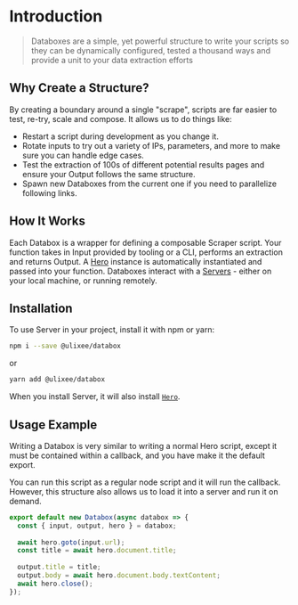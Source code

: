 # Introduction

> Databoxes are a simple, yet powerful structure to write your scripts so they can be dynamically configured, tested a thousand ways and provide a unit to your data extraction efforts

## Why Create a Structure?

By creating a boundary around a single "scrape", scripts are far easier to test, re-try, scale and compose. It allows us to do things like:
- Restart a script during development as you change it.
- Rotate inputs to try out a variety of IPs, parameters, and more to make sure you can handle edge cases.
- Test the extraction of 100s of different potential results pages and ensure your Output follows the same structure.
- Spawn new Databoxes from the current one if you need to parallelize following links.

## How It Works

Each Databox is a wrapper for defining a composable Scraper script. Your function takes in Input provided by tooling or a CLI, performs an extraction and returns Output. A [Hero](/docs/hero) instance is automatically instantiated and passed into your function. Databoxes interact with a [Servers](/docs/server) - either on your local machine, or running remotely.

## Installation

To use Server in your project, install it with npm or yarn:

```bash
npm i --save @ulixee/databox
```

or

```bash
yarn add @ulixee/databox
```

When you install Server, it will also install [`Hero`](/docs/hero).

## Usage Example

Writing a Databox is very similar to writing a normal Hero script, except it must be contained within a callback, and you have make it the default export.

You can run this script as a regular node script and it will run the callback. However, this structure also allows us to load it into a server and run it on demand.

```js
export default new Databox(async databox => {
  const { input, output, hero } = databox;
  
  await hero.goto(input.url);
  const title = await hero.document.title;
  
  output.title = title;
  output.body = await hero.document.body.textContent;
  await hero.close();
});

```
